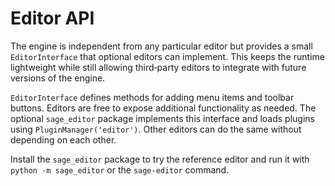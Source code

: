 # Editor API

The engine is independent from any particular editor but provides a small
`EditorInterface` that optional editors can implement. This keeps the runtime
lightweight while still allowing third‑party editors to integrate with future
versions of the engine.

``EditorInterface`` defines methods for adding menu items and toolbar buttons.
Editors are free to expose additional functionality as needed. The optional
``sage_editor`` package implements this interface and loads plugins using
``PluginManager('editor')``. Other editors can do the same without depending on
each other.

Install the ``sage_editor`` package to try the reference editor and run it with
``python -m sage_editor`` or the ``sage-editor`` command.
